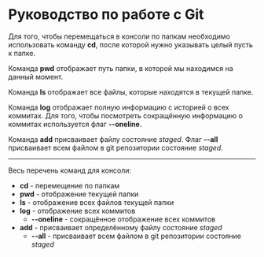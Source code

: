 # Руководство по работе с Git

Для того, чтобы перемещаться в консоли по папкам необходимо использовать команду **cd**, после которой нужно указывать целый пусть к папке.

Команда **pwd** отображает путь папки, в которой мы находимся на данный момент.

Команда **ls** отображает все файлы, которые находятся в текущей папке.

Команда **log** отображает полную информацию с историей о всех коммитах. Для того, чтобы посмотреть сокращённую информацию о коммитах используется флаг **--oneline**.

Команда **add** присваивает файлу состояние *staged*. Флаг **--all** присваивает всем файлом в git репозитории состояние *staged*.

---

Весь перечень команд для консоли:

+ **cd** - перемещение по папкам
+ **pwd** - отображение текущей папки
+ **ls** - отображение всех файлов текущей папки
+ **log** - отображение всех коммитов
  + **--oneline** - сокращённое отображение всех коммитов
+ **add** - присваивает определённому файлу состояние *staged* 
  + **--all** -  присваивает всем файлом в git репозитории состояние *staged*
